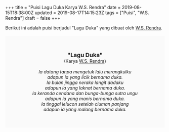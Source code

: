 +++
title = "Puisi Lagu Duka Karya W.S. Rendra"
date = 2019-08-15T18:38:00Z
updated = 2019-08-17T14:15:23Z
tags = ["Puisi", "W.S. Rendra"]
draft = false
+++

<div dir="ltr" style="text-align: left;" trbidi="on"><div style="text-align: justify;">Berikut ini adalah puisi berjudul "Lagu Duka" yang dibuat oleh <a href="https://ensiklopedia.kemdikbud.go.id/sastra/artikel/Rendra" target="_blank">W.S. Rendra</a>.</div><br /><div style="background: #FAFAFA; font-size: 14px; height: auto; margin: 0 auto; padding: 50px; text-align: center; width: auto;"><span style="font-size: 18px;"><b>"Lagu Duka"</b></span><br />(Karya <a href="https://www.sekata.web.id/tags/w.s.-rendra" target="_blank">W.S. Rendra</a>) <br /><br /><i>Ia datang tanpa mengetuk lalu merangkulku<br />adapun ia yang licik bernama duka.<br />Ia bulan jingga neraka langit dadaku<br />adapun ia yang laknat bernama duka.<br />Ia keranda cendana dan bunga-bunga sutra ungu<br />adapun ia yang manis bernama duka.<br />la tinggal lelucon setelah ciuman panjang<br />adapun ia yang malang bernama duka.</i> </div></div>
